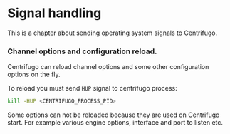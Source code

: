 # Signal handling

This is a chapter about sending operating system signals to Centrifugo.

### Channel options and configuration reload.

Centrifugo can reload channel options and some other configuration options on the fly.

To reload you must send `HUP` signal to centrifugo process:

```bash
kill -HUP <CENTRIFUGO_PROCESS_PID>
```

Some options can not be reloaded because they are used on Centrifugo start. For example various engine
options, interface and port to listen etc.